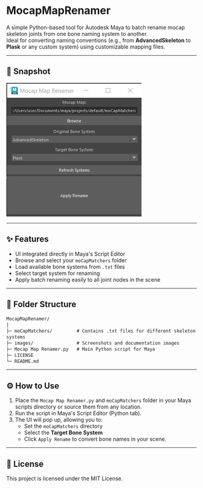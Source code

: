 # MocapMapRenamer

A simple Python-based tool for Autodesk Maya to batch rename mocap skeleton joints from one bone naming system to another.  
Ideal for converting naming conventions (e.g., from **AdvancedSkeleton** to **Plask** or any custom system) using customizable mapping files.

---

## 📸 Snapshot  
![UI Screenshot](https://github.com/hsuehyt/MocapMapRenamer/blob/main/images/Screenshot%202025-03-21%20225603.png)

---

## ✨ Features
- UI integrated directly in Maya's Script Editor
- Browse and select your `moCapMatchers` folder
- Load available bone systems from `.txt` files
- Select target system for renaming  
- Apply batch renaming easily to all joint nodes in the scene  

---

## 📂 Folder Structure
```
MocapMapRenamer/
│
├─ moCapMatchers/         # Contains .txt files for different skeleton systems
├─ images/                # Screenshots and documentation images
├─ Mocap Map Renamer.py   # Main Python script for Maya
├─ LICENSE
└─ README.md
```

---

## ⚙️ How to Use
1. Place the `Mocap Map Renamer.py` and `moCapMatchers` folder in your Maya scripts directory or source them from any location.
2. Run the script in Maya's Script Editor (Python tab).
3. The UI will pop up, allowing you to:
   - Set the `moCapMatchers` directory  
   - Select the **Target Bone System**  
   - Click `Apply Rename` to convert bone names in your scene.

---

## 📜 License
This project is licensed under the MIT License.